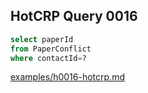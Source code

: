 
## HotCRP Query 0016
```sql
select paperId
from PaperConflict
where contactId=?
```
[examples/h0016-hotcrp.md](/examples/h0016-hotcrp.md)